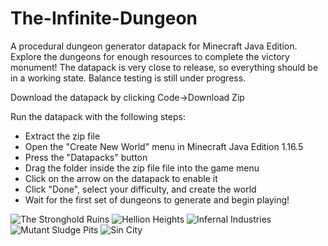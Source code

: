 # The-Infinite-Dungeon
A procedural dungeon generator datapack for Minecraft Java Edition. Explore the dungeons for enough resources to complete the victory monument! The datapack is very close to release, so everything should be in a working state. Balance testing is still under progress.

Download the datapack by clicking Code->Download Zip

Run the datapack with the following steps:
- Extract the zip file
- Open the "Create New World" menu in Minecraft Java Edition 1.16.5
- Press the "Datapacks" button
- Drag the folder inside the zip file file into the game menu
- Click on the arrow on the datapack to enable it
- Click "Done", select your difficulty, and create the world
- Wait for the first set of dungeons to generate and begin playing!

![The Stronghold Ruins](https://raw.githubusercontent.com/Zungrysoft/The-Infinite-Dungeon/master/docs/screenshots/stronghold2_1.png)
![Hellion Heights](https://raw.githubusercontent.com/Zungrysoft/The-Infinite-Dungeon/master/docs/screenshots/hellion_1.png)
![Infernal Industries](https://raw.githubusercontent.com/Zungrysoft/The-Infinite-Dungeon/master/docs/screenshots/infernal_1.png)
![Mutant Sludge Pits](https://raw.githubusercontent.com/Zungrysoft/The-Infinite-Dungeon/master/docs/screenshots/mutant_1.png)
![Sin City](https://raw.githubusercontent.com/Zungrysoft/The-Infinite-Dungeon/master/docs/screenshots/sin_1.png)
